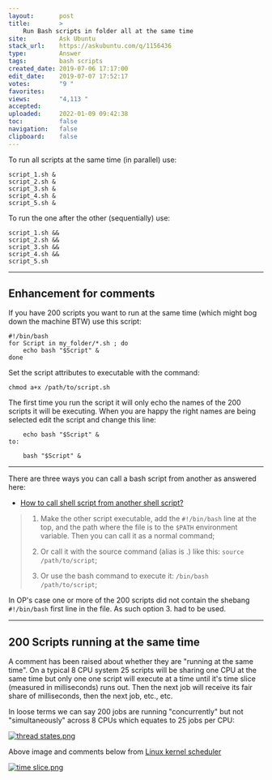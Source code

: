 ```yaml
---
layout:       post
title:        >
    Run Bash scripts in folder all at the same time
site:         Ask Ubuntu
stack_url:    https://askubuntu.com/q/1156436
type:         Answer
tags:         bash scripts
created_date: 2019-07-06 17:17:00
edit_date:    2019-07-07 17:52:17
votes:        "9 "
favorites:    
views:        "4,113 "
accepted:     
uploaded:     2022-01-09 09:42:38
toc:          false
navigation:   false
clipboard:    false
---
```


<!-- Language-all: lang-bash -->

To run all scripts at the same time (in parallel) use:

``` 
script_1.sh &
script_2.sh &
script_3.sh &
script_4.sh &
script_5.sh &

```

To run the one after the other (sequentially) use:

``` 
script_1.sh &&
script_2.sh &&
script_3.sh &&
script_4.sh &&
script_5.sh

```


----------

## Enhancement for comments

If you have 200 scripts you want to run at the same time (which might bog down the machine BTW) use this script:

``` 
#!/bin/bash
for Script in my_folder/*.sh ; do
    echo bash "$Script" &
done

```

Set the script attributes to executable with the command:

``` 
chmod a+x /path/to/script.sh

```

The first time you run the script it will only echo the names of the 200 scripts it will be executing. When you are happy the right names are being selected edit the script and change this line:

``` 
    echo bash "$Script" &
to:
```


``` 
    bash "$Script" &

```


----------

There are three ways you can call a bash script from another as answered here:

- [How to call shell script from another shell script?][1]

> 1.    Make the other script executable, add the `#!/bin/bash` line at the top, and the path where the file is to the `$PATH` environment  
> variable. Then you can call it as a normal command;  
>   
> 2.    Or call it with the source command (alias is .) like this: `source /path/to/script`;  
>   
> 3.    Or use the bash command to execute it: `/bin/bash /path/to/script`;  

In OP's case one or more of the 200 scripts did not contain the shebang `#!/bin/bash` first line in the file. As such option 3. had to be used.


----------

## 200 Scripts running at the same time

A comment has been raised about whether they are "running at the same time". On a typical 8 CPU system 25 scripts will be sharing one CPU at the same time but only one one script will execute at a time until it's time slice (measured in milliseconds) runs out. Then the next job will receive its fair share of milliseconds, then the next job, etc., etc. 

In loose terms we can say 200 jobs are running "concurrently" but not "simultaneously" across 8 CPUs which equates to 25 jobs per CPU:

[![thread states.png][2]][2]

Above image and comments below from [Linux kernel scheduler][3]

[![time slice.png][4]][4]


  [1]: https://stackoverflow.com/questions/8352851/how-to-call-shell-script-from-another-shell-script
  [2]: https://i.stack.imgur.com/O6wUu.png
  [3]: https://helix979.github.io/jkoo/post/os-scheduler/
  [4]: https://i.stack.imgur.com/BKbj0.png
